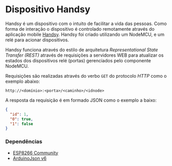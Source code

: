 # Dispositivo Handsy

Handsy é um dispositivo com o intuito de facilitar a vida das pessoas. Como forma de interação o dispositivo é controlado remotamente através do aplicação mobile [Handsy](https://github.com/nitaicharan/APP-Handsy).
Handsy foi criado utilizando um NodeMCU, e um relé para acionar dispositivos.

Handsy funciona através do estilo de arquitetura *Representational State Transfer (REST)* através de requisições a servidores WEB para atualizar os estados dos dispositivos relé (portas) gerenciados pelo componente NodeMCU.

Requisições são realizadas através do verbo `GET` do protocolo *HTTP* como o exemplo abaixo:
```
http://<domínio>:<porta>/<caminho>/<idnode>
```
A resposta da requisição é em formado JSON como o exemplo a baixo:
```json
{
  "id": 1,
  "0": true,
  "1": false
}
```
### Dependências
   - [ESP8266 Community](https://www.filipeflop.com/blog/programar-nodemcu-com-ide-arduino/)
   - [ArduinoJson v6](https://arduinojson.org/v6/doc/installation/)
